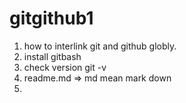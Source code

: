 # gitgithub1
1. how to interlink git and github globly.
2. install gitbash 
3. check version 
                git -v
4. readme.md => md mean mark down
5. 

